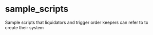 # sample_scripts
Sample scripts that liquidators and trigger order keepers can refer to to create their system
